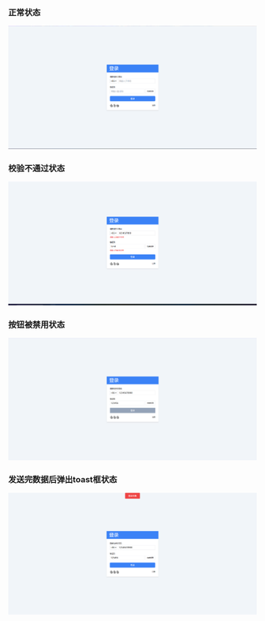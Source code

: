 ### 正常状态
![正常状态](./assets/1.png)

### 校验不通过状态 
![校验不通过状态](./assets/2.png)

### 按钮被禁用状态 
![按钮被禁用状态](./assets/3.png)

### 发送完数据后弹出toast框状态
![发送完数据后弹出toast框状态](./assets/4.png)